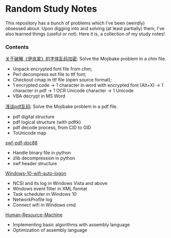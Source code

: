 # Random Study Notes
This repository has a bunch of problems which I've been (weirdly) obsessed about. Upon digging into and solving (at least partially) them, I've also learned things (useful or not). Here it is, a collection of my study notes!
### Contents
[关于破解《伊岚翠》的字体乱码加密](关于破解《伊岚翠》的字体乱码加密.md): Solve the Mojibake problem in a chm file.
  * Unpack encrypted font file from chm;
  * Perl decompress eot file to ttf font;
  * Checkout cmap in ttf file (open source format);
  * 1 encrypted code -> 1 character in word with encrypted font (Alt+X) -> 1 character in pdf -> 1 OCR Unicode character -> 1 Unicode
  * VBA decrypt in MS Word

[浅谈pdf乱码](浅谈pdf乱码.md): Solve the Mojibake problem in a pdf file.
  * pdf digital structure
  * pdf logical structure (with pdftk)
  * pdf decode process, from CID to GID
  * ToUnicode map

[swf-pdf-doc88](swf-pdf-doc88.ipynb)
  * Handle binary file in python
  * zlib decompression in python
  * swf header structure

[Windows-10-wifi-auto-logon](Windows-10-wifi-auto-logon.md)
  * NCSI and its log in Windows Vista and above
  * Windows event filter in XML format
  * Task scheduler in Windows 10
  * NetworkProfile log
  * Connect wifi in Windows cmd

[Human-Resource-Machine](Human-Resource-Machine.md)
  * Implementing basic algorithms with assembly language
  * Optimization of assembly language
